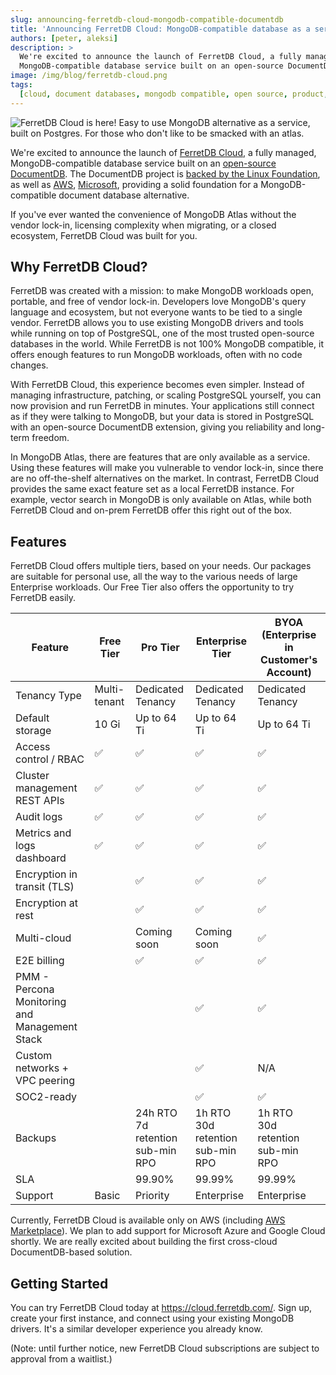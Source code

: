```yaml
---
slug: announcing-ferretdb-cloud-mongodb-compatible-documentdb
title: 'Announcing FerretDB Cloud: MongoDB-compatible database as a service, built on open-source DocumentDB'
authors: [peter, aleksi]
description: >
  We're excited to announce the launch of FerretDB Cloud, a fully managed,
  MongoDB-compatible database service built on an open-source DocumentDB.
image: /img/blog/ferretdb-cloud.png
tags:
  [cloud, document databases, mongodb compatible, open source, product, release]
---
```


![FerretDB Cloud is here! Easy to use MongoDB alternative as a service, built on Postgres. For those who don't like to be smacked with an atlas.](/img/blog/ferretdb-cloud.png)

We're excited to announce the launch of [FerretDB Cloud](https://cloud.ferretdb.com/), a fully managed,
MongoDB-compatible database service built on an [open-source DocumentDB](https://documentdb.io).
The DocumentDB project is
[backed by the Linux Foundation](https://www.linuxfoundation.org/press/linux-foundation-welcomes-documentdb-to-advance-open-developer-first-nosql-innovation),
as well as [AWS](https://aws.amazon.com/blogs/opensource/aws-joins-the-documentdb-project-to-build-interoperable-open-source-document-database-technology/),
[Microsoft](https://opensource.microsoft.com/blog/2025/08/25/documentdb-joins-the-linux-foundation/),
providing a solid foundation for a MongoDB-compatible document database alternative.

If you've ever wanted the convenience of MongoDB Atlas without the vendor lock-in,
licensing complexity when migrating, or a closed ecosystem, FerretDB Cloud was built for you.

<!--truncate-->

## Why FerretDB Cloud?

FerretDB was created with a mission: to make MongoDB workloads open, portable, and free of vendor lock-in.
Developers love MongoDB's query language and ecosystem, but not everyone wants to be tied to a single vendor.
FerretDB allows you to use existing MongoDB drivers and tools while running on top of PostgreSQL,
one of the most trusted open-source databases in the world.
While FerretDB is not 100% MongoDB compatible, it offers enough features to run MongoDB workloads,
often with no code changes.

With FerretDB Cloud, this experience becomes even simpler.
Instead of managing infrastructure, patching, or scaling PostgreSQL yourself, you can now provision
and run FerretDB in minutes.
Your applications still connect as if they were talking to MongoDB, but your data is stored in PostgreSQL
with an open-source DocumentDB extension, giving you reliability and long-term freedom.

In MongoDB Atlas, there are features that are only available as a service.
Using these features will make you vulnerable to vendor lock-in,
since there are no off-the-shelf alternatives on the market.
In contrast, FerretDB Cloud provides the same exact feature set as a local FerretDB instance.
For example, vector search in MongoDB is only available on Atlas,
while both FerretDB Cloud and on-prem FerretDB offer this right out of the box.

## Features

FerretDB Cloud offers multiple tiers, based on your needs.
Our packages are suitable for personal use, all the way to the various needs of large Enterprise workloads.
Our Free Tier also offers the opportunity to try FerretDB easily.

| Feature                                       | Free Tier    | Pro Tier                                   | Enterprise Tier                            | BYOA (Enterprise in Customer's Account)    |
| --------------------------------------------- | ------------ | ------------------------------------------ | ------------------------------------------ | ------------------------------------------ |
| Tenancy Type                                  | Multi-tenant | Dedicated Tenancy                          | Dedicated Tenancy                          | Dedicated Tenancy                          |
| Default storage                               | 10 Gi        | Up to 64 Ti                                | Up to 64 Ti                                | Up to 64 Ti                                |
| Access control / RBAC                         | ✅️          | ✅️                                        | ✅️                                        | ✅️                                        |
| Cluster management REST APIs                  | ✅️          | ✅️                                        | ✅️                                        | ✅️                                        |
| Audit logs                                    | ✅️          | ✅️                                        | ✅️                                        | ✅️                                        |
| Metrics and logs dashboard                    | ✅️          | ✅️                                        | ✅️                                        | ✅️                                        |
| Encryption in transit (TLS)                   |              | ✅️                                        | ✅️                                        | ✅️                                        |
| Encryption at rest                            |              | ✅️                                        | ✅️                                        | ✅️                                        |
| Multi-cloud                                   |              | Coming soon                                | Coming soon                                | ✅️                                        |
| E2E billing                                   |              | ✅️                                        | ✅️                                        | ✅️                                        |
| PMM - Percona Monitoring and Management Stack |              |                                            | ✅️                                        | ✅️                                        |
| Custom networks + VPC peering                 |              |                                            | ✅️                                        | N/A                                        |
| SOC2-ready                                    |              |                                            | ✅️                                        | ✅️                                        |
| Backups                                       |              | 24h RTO<br />7d retention<br />sub-min RPO | 1h RTO<br />30d retention<br />sub-min RPO | 1h RTO<br />30d retention<br />sub-min RPO |
| SLA                                           |              | 99.90%                                     | 99.99%                                     | 99.99%                                     |
| Support                                       | Basic        | Priority                                   | Enterprise                                 | Enterprise                                 |

Currently, FerretDB Cloud is available only on AWS
(including [AWS Marketplace](https://aws.amazon.com/marketplace/seller-profile?id=seller-ttfkkekh4dm5g)).
We plan to add support for Microsoft Azure and Google Cloud shortly.
We are really excited about building the first cross-cloud DocumentDB-based solution.

## Getting Started

You can try FerretDB Cloud today at https://cloud.ferretdb.com/.
Sign up, create your first instance, and connect using your existing MongoDB drivers.
It's a similar developer experience you already know.

(Note: until further notice, new FerretDB Cloud subscriptions are subject to approval from a waitlist.)
